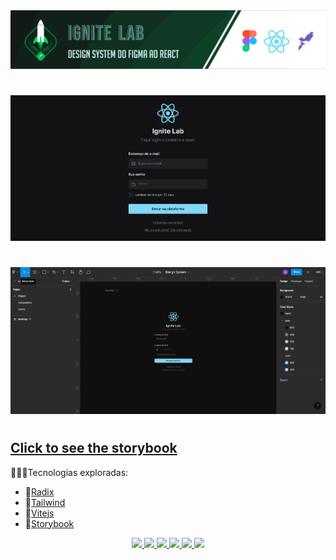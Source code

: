 <img src="https://github.com/jacksonMarcelinoFreitas/Design_System_Ignite_Lab/blob/master/assets/Template%20Readme.png"/>

#

<img width=1080 src="https://github.com/jacksonMarcelinoFreitas/Design_System_Ignite_Lab/blob/master/assets/screen-gif.gif"/>

#

<img width=1080 src="https://github.com/jacksonMarcelinoFreitas/Design_System_Ignite_Lab/blob/master/assets/figma-gif.gif"/>

#

## [Click to see the storybook](https://jacksonmarcelinofreitas.github.io/Design_System_Ignite_Lab/)

👨🏻‍💻Tecnologias exploradas:
- 🔹[Radix](https://www.radix-ui.com/)
- 🔹[Tailwind](https://www.radix-ui.com/)
- 🔹[Vitejs](https://vitejs.dev/guide/)
- 🔹[Storybook](https://storybook.js.org/docs/react/get-started/introduction)

<p align="center">
<a href="https://www.instagram.com/" target="blank">
<img src="https://img.shields.io/badge/Tailwind_CSS-38B2AC?style=for-the-badge&logo=tailwind-css&logoColor=white" />
</a>
<a href="#" target="blank">
<img src="https://img.shields.io/badge/React-20232A?style=for-the-badge&logo=react&logoColor=61DAFB"/>
</a>
<a href="#" target="blank">
<img src="https://img.shields.io/badge/HTML5-E34F26?style=for-the-badge&logo=html5&logoColor=white"/>
</a>
<a href="#" target="blank">
<img src="https://img.shields.io/badge/JavaScript-323330?style=for-the-badge&logo=javascript&logoColor=F7DF1E"/>
</a>
<a href="#" target="blank">
<img src="https://img.shields.io/badge/Node.js-43853D?style=for-the-badge&logo=node.js&logoColor=white"/>
</a>
<a href="#" target="blank">
<img src="https://img.shields.io/badge/CSS3-1572B6?style=for-the-badge&logo=css3&logoColor=white"/>
</a>
</p>
